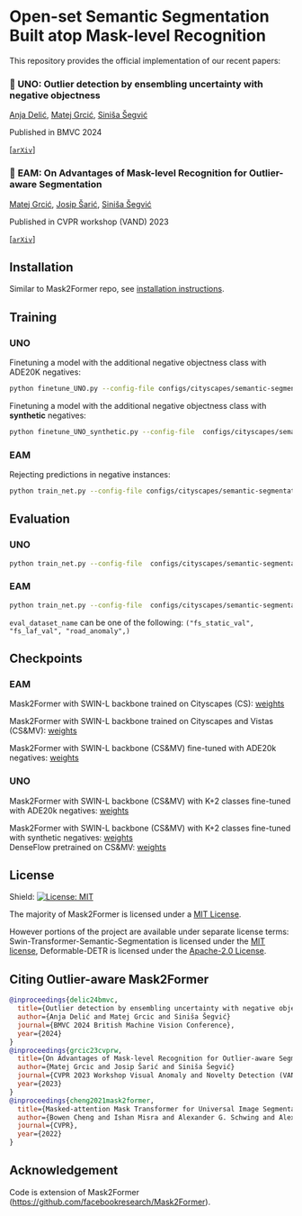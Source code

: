Open-set Semantic Segmentation Built  atop Mask-level Recognition
==========================================================

This repository provides the official implementation of our recent papers:

### :scroll: UNO: Outlier detection by ensembling uncertainty with negative objectness

[Anja Delić](https://github.com/adelic99), [Matej Grcić](https://matejgrcic.github.io/), [Siniša Šegvić](https://www.zemris.fer.hr/~ssegvic/index_en.html)

Published in BMVC 2024

[[`arXiv`](https://arxiv.org/abs/2402.15374)]

### :scroll: **EAM**: On Advantages of Mask-level Recognition for Outlier-aware Segmentation

[Matej Grcić](https://matejgrcic.github.io/), [Josip Šarić](https://jsaric.github.io/), [Siniša Šegvić](https://www.zemris.fer.hr/~ssegvic/index_en.html)

Published in CVPR workshop (VAND) 2023

[[`arXiv`](https://arxiv.org/abs/2301.03407)]


## Installation

Similar to Mask2Former repo, see [installation instructions](INSTALL.md).

## Training

### UNO
Finetuning a model with the additional negative objectness class with ADE20K negatives:
```bash
python finetune_UNO.py --config-file configs/cityscapes/semantic-segmentation/swin/maskformer2_swin_large_IN21k_384_bs18_2k_city+vistas_uno.yaml --num-gpus 3
```

Finetuning a model with the additional negative objectness class with **synthetic** negatives:
```bash
python finetune_UNO_synthetic.py --config-file  configs/cityscapes/semantic-segmentation/swin/maskformer2_swin_large_IN21k_384_bs18_2k_city+vistas_uno_synthetic.yaml --num-gpus 3
```

### EAM
Rejecting predictions in negative instances:
```bash
python train_net.py --config-file configs/cityscapes/semantic-segmentation/swin/maskformer2_swin_large_IN21k_384_bs12_2k_city+vistas_oe.yaml
```


## Evaluation

### UNO
```bash
python train_net.py --config-file  configs/cityscapes/semantic-segmentation/swin/maskformer2_swin_large_IN21k_384_bs18_115k_city+_vistas_uno.yaml --eval-only MODEL.WEIGHTS path_to_model DATASETS.TEST eval_dataset_name
```

### EAM
```bash
python train_net.py --config-file  configs/cityscapes/semantic-segmentation/swin/maskformer2_swin_large_IN21k_384_bs18_115k_city+vistas.yaml --eval-only MODEL.WEIGHTS path_to_model DATASETS.TEST eval_dataset_name
```
`eval_dataset_name` can be one of the following:
 `("fs_static_val", "fs_laf_val", "road_anomaly",) `

## Checkpoints

### EAM
Mask2Former with SWIN-L backbone trained on Cityscapes (CS): [weights](https://drive.google.com/file/d/1AaBePz8MQe3NBxMa768yTNuW2I8Tpyv1/view?usp=sharing)

Mask2Former with SWIN-L backbone trained on Cityscapes and Vistas (CS&MV): [weights](https://drive.google.com/file/d/1Ebgr9wc-UivGGiqMPNnYwm1LvGzA3YkR/view?usp=sharing)

Mask2Former with SWIN-L backbone (CS&MV) fine-tuned with ADE20k negatives: [weights](https://drive.google.com/file/d/1u5s10ZhYNR50M5lqW4bjriHdfDMe1xH-/view?usp=sharing)

### UNO
Mask2Former with SWIN-L backbone (CS&MV) with K+2 classes fine-tuned with ADE20k negatives: [weights](https://drive.google.com/file/d/1ablD-t34MXcP-oSSzSq0-TNz0AxKtp_m/view?usp=sharing)

Mask2Former with SWIN-L backbone (CS&MV) with K+2 classes fine-tuned with synthetic negatives: [weights](https://drive.google.com/file/d/108CHRZFWTnDBonQv2yRjRL3JNj4_y47E/view?usp=sharing) <br>
DenseFlow pretrained on CS&MV: [weights](https://drive.google.com/file/d/1vS7K2irT2Gxh_8UQ9Aw1X5t5l6tG0Eol/view?usp=sharing)




## License

Shield: [![License: MIT](https://img.shields.io/badge/License-MIT-yellow.svg)](https://opensource.org/licenses/MIT)

The majority of Mask2Former is licensed under a [MIT License](LICENSE).


However portions of the project are available under separate license terms: Swin-Transformer-Semantic-Segmentation is licensed under the [MIT license](https://github.com/SwinTransformer/Swin-Transformer-Semantic-Segmentation/blob/main/LICENSE), Deformable-DETR is licensed under the [Apache-2.0 License](https://github.com/fundamentalvision/Deformable-DETR/blob/main/LICENSE).

## Citing Outlier-aware Mask2Former


```BibTeX
@inproceedings{delic24bmvc,
  title={Outlier detection by ensembling uncertainty with negative objectness},
  author={Anja Delić and Matej Grcic and Siniša Šegvić}
  journal={BMVC 2024 British Machine Vision Conference},
  year={2024}
}
@inproceedings{grcic23cvprw,
  title={On Advantages of Mask-level Recognition for Outlier-aware Segmentation},
  author={Matej Grcic and Josip Šarić and Siniša Šegvić}
  journal={CVPR 2023 Workshop Visual Anomaly and Novelty Detection (VAND)},
  year={2023}
}
@inproceedings{cheng2021mask2former,
  title={Masked-attention Mask Transformer for Universal Image Segmentation},
  author={Bowen Cheng and Ishan Misra and Alexander G. Schwing and Alexander Kirillov and Rohit Girdhar},
  journal={CVPR},
  year={2022}
}
```

## Acknowledgement

Code is extension of Mask2Former (https://github.com/facebookresearch/Mask2Former).
